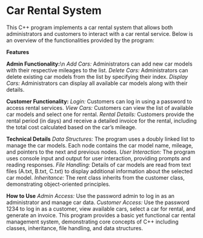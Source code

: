 # Car Rental System
This C++ program implements a car rental system that allows both administrators and customers to interact with a car rental service. Below is an overview of the functionalities provided by the program:

**Features**

**Admin Functionality:**\n
*Add Cars:* Administrators can add new car models with their respective mileages to the list.
*Delete Cars:* Administrators can delete existing car models from the list by specifying their index.
*Display Cars:* Administrators can display all available car models along with their details.

**Customer Functionality:**
*Login:* Customers can log in using a password to access rental services.
*View Cars:* Customers can view the list of available car models and select one for rental.
*Rental Details:* Customers provide the rental period (in days) and receive a detailed invoice for the rental, including the total cost calculated based on the car’s mileage.

**Technical Details**
*Data Structures:* The program uses a doubly linked list to manage the car models. Each node contains the car model name, mileage, and pointers to the next and previous nodes.
*User Interaction:* The program uses console input and output for user interaction, providing prompts and reading responses.
*File Handling:* Details of car models are read from text files (A.txt, B.txt, C.txt) to display additional information about the selected car model.
*Inheritance:* The rent class inherits from the customer class, demonstrating object-oriented principles.

**How to Use**
*Admin Access:* Use the password admin to log in as an administrator and manage car data.
*Customer Access:* Use the password 1234 to log in as a customer, view available cars, select a car for rental, and generate an invoice.
This program provides a basic yet functional car rental management system, demonstrating core concepts of C++ including classes, inheritance, file handling, and data structures.
